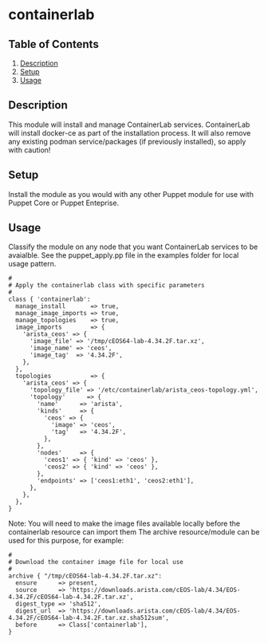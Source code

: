 # containerlab

## Table of Contents

1. [Description](#description)
2. [Setup](#setup)
3. [Usage](#usage)

## Description

This module will install and manage ContainerLab services. ContainerLab will install
docker-ce as part of the installation process.
It will also remove any existing podman service/packages (if previously installed), 
so apply with caution!

## Setup

Install the module as you would with any other Puppet module for use with Puppet Core or
Puppet Enteprise. 

## Usage

Classify the module on any node that you want ContainerLab services to be avaialble.
See the puppet_apply.pp file in the examples folder for local usage pattern.

```
#
# Apply the containerlab class with specific parameters
#
class { 'containerlab':
  manage_install       => true,
  manage_image_imports => true,
  manage_topologies    => true,
  image_imports        => {
    'arista_ceos' => {
      'image_file' => '/tmp/cEOS64-lab-4.34.2F.tar.xz',
      'image_name' => 'ceos',
      'image_tag'  => '4.34.2F',
    },
  },
  topologies           => {
    'arista_ceos' => {
      'topology_file' => '/etc/containerlab/arista_ceos-topology.yml',
      'topology'      => {
        'name'      => 'arista',
        'kinds'     => {
          'ceos' => {
            'image' => 'ceos',
            'tag'   => '4.34.2F',
          },
        },
        'nodes'     => {
          'ceos1' => { 'kind' => 'ceos' },
          'ceos2' => { 'kind' => 'ceos' },
        },
        'endpoints' => ['ceos1:eth1', 'ceos2:eth1'],
      },
    },
  },
}
```
Note: You will need to make the image files available locally before the containerlab resource can import them
The archive resource/module can be used for this purpose, for example: 

```
#
# Download the container image file for local use
#
archive { "/tmp/cEOS64-lab-4.34.2F.tar.xz":
  ensure      => present,
  source      => 'https://downloads.arista.com/cEOS-lab/4.34/EOS-4.34.2F/cEOS64-lab-4.34.2F.tar.xz',
  digest_type => 'sha512',
  digest_url  => 'https://downloads.arista.com/cEOS-lab/4.34/EOS-4.34.2F/cEOS64-lab-4.34.2F.tar.xz.sha512sum',
  before      => Class['containerlab'],
}
``` 